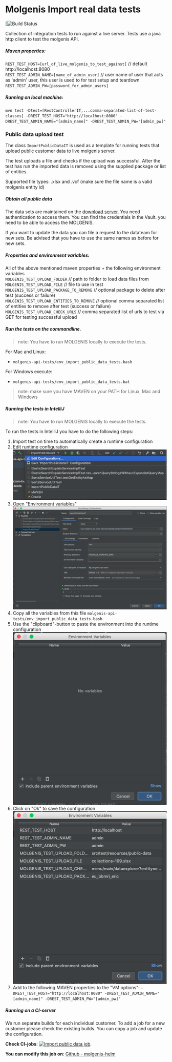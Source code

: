 # Molgenis Import real data tests

[![Build Status](https://jenkins.dev.molgenis.org/other/live-api-tests)

Collection of integration tests to run against a live server. Tests use a java http client to test the molgenis API.

##### Maven properties:

`REST_TEST_HOST=[url_of_live_molgenis_to_test_against]` // default http://localhost:8080  
`REST_TEST_ADMIN_NAME=[name_of_admin_user]` // user name of user that acts as 'admin' user, this user is used to for test setup and teardown  
`REST_TEST_ADMIN_PW=[password_for_admin_users]`

##### Running on local machine:

`mvn test -Dtest=[RestControllerIT,...comma-separated-list-of-test-classes] -DREST_TEST_HOST="http://localhost:8080" -DREST_TEST_ADMIN_NAME="[admin_name]" -DREST_TEST_ADMIN_PW="[admin_pw]"` 


### Public data upload test

The class `ImportPublicDataIT` is used as a template for running tests that upload public customer data to live molgenis server. 

The test uploads a file and checks if the upload was successful. After the test has run the imported data is removed using the supplied 
package or list of entities. 

Supported file types: .xlsx and .vcf (make sure the file name is a valid molgenis entity id)

##### Obtain all public data
The data sets are maintained on the [download server](https://molgenis26.gcc.rug.nl/releases/data). You need authentication to access them. You can find the credentials in the Vault.
you need to be able to access the MOLGENIS.

If you want to update the data you can file a request to the datateam for new sets. Be advised that you have to use the same names as before for new sets.

##### Properties and environment variables:
All of the above mentioned maven properties + the following environment variables  
`MOLGENIS_TEST_UPLOAD_FOLDER`  // path to folder to load data files from  
`MOLGENIS_TEST_UPLOAD_FILE`  // file to use in test  
`MOLGENIS_TEST_UPLOAD_PACKAGE_TO_REMOVE`  // optional package to delete after test (success or failure)  
`MOLGENIS_TEST_UPLOAD_ENTITIES_TO_REMOVE` // optional comma separated list of entities to remove after test  (success or failure) 
`MOLGENIS_TEST_UPLOAD_CHECK_URLS`  // comma separated list of urls to test via GET for testing successful upload

##### Run the tests on the commandline.
>note: You have to run MOLGENIS locally to execute the tests.

For Mac and Linux:

- ```molgenis-api-tests/env_import_public_data_tests.bash``` 

For Windows execute:
- ```molgenis-api-tests/env_import_public_data_tests.bat``` 

>note: make sure you have MAVEN on your PATH for Linux, Mac and Windows

##### Running the tests in IntelliJ
>note: You have to run MOLGENIS locally to execute the tests.

To run the tests in IntelliJ you have to do the following steps:

1. Import test on time to automatically create a runtime configuration
2. Edit runtime configuration
![alt text](images/edit-runtime-configuration.png "Edit runtime configuration")
3. Open "Environment variables"
![alt text](images/runtime-configuration.png "Open 'Environment variables'")
4. Copy all the variables from this file ```molgenis-api-tests/env_import_public_data_tests.bash```. 
5. Use the "clipboard"-button to paste the environment into the runtime configuration
![alt text](images/empty-env-vars.png "Empty clipboard")
6. Click on "Ok" to save the configuration
![alt text](images/populated-env-vars.png "Populated clipboard")
7. Add to the following MAVEN properties to the "VM options": `-DREST_TEST_HOST="http://localhost:8080" -DREST_TEST_ADMIN_NAME="[admin_name]" -DREST_TEST_ADMIN_PW="[admin_pw]"`

##### Running on a CI-server

We run separate builds for each individual customer. To add a job for a new customer please check the existing builds. You can copy a job and update the configuration.

**Check CI-jobs**: [![Import public data job](https://jenkins.dev.molgenis.org/job/e2e/)](https://jenkins.dev.molgenis.org/job/e2e/). 

**You can modify this job on**: [Github - molgenis-helm](https://github.com/molgenis/molgenis-ops-helm/blob/master/charts/molgenis-jenkins/resources/tests/e2e/Jenkinsfile)


